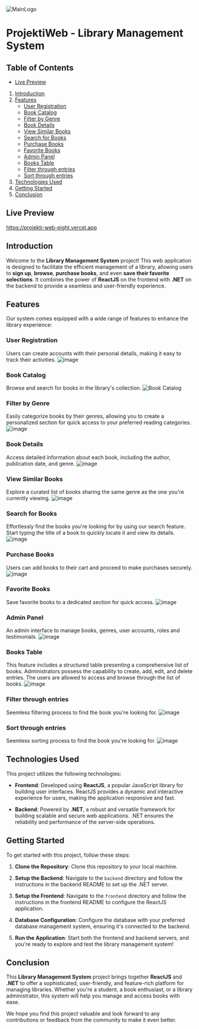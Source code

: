 ![MainLogo](https://github.com/DonatHalimi/ProjektiWeb/assets/118883706/26caf0e4-ca1e-4178-846a-b2c1d8db919f)
# ProjektiWeb - Library Management System

## Table of Contents
- [Live Preview](#live-preview)
1. [Introduction](#introduction)
2. [Features](#features)
    - [User Registration](#user-registration)
    - [Book Catalog](#book-catalog)
    - [Filter by Genre](#filter-by-genre)
    - [Book Details](#book-details)
    - [View Similar Books](#view-similar-books)
    - [Search for Books](#search-for-books)
    - [Purchase Books](#purchase-books)
    - [Favorite Books](#favorite-books)
    - [Admin Panel](#admin-panel)
    - [Books Table](#books-table)
    - [Filter through entries](#filter-through-entries)
    - [Sort through entries](#sort-through-entries)
3. [Technologies Used](#technologies-used)
4. [Getting Started](#getting-started)
5. [Conclusion](#conclusion)

## Live Preview
https://projekti-web-eight.vercel.app

## Introduction
Welcome to the **Library Management System** project! This web application is designed to facilitate the efficient management of a library, allowing users to **sign up**, **browse**, **purchase books**, and even **save their favorite selections**. It combines the power of **ReactJS** on the frontend with **.NET** on the backend to provide a seamless and user-friendly experience.

## Features
Our system comes equipped with a wide range of features to enhance the library experience:

### User Registration
Users can create accounts with their personal details, making it easy to track their activities.
![image](https://github.com/DonatHalimi/ProjektiWeb/assets/118883706/73cde1a3-79f4-4806-a535-710bfc40a976)

### Book Catalog
Browse and search for books in the library's collection.
![Book Catalog](https://github.com/DonatHalimi/ProjektiWeb/assets/118883706/45fd4591-d981-41c3-b861-b59ffe326878)

### Filter by Genre
Easily categorize books by their genres, allowing you to create a personalized section for quick access to your preferred reading categories.
    ![image](https://github.com/DonatHalimi/ProjektiWeb/assets/118883706/ffba467a-4f18-4544-8baf-283dc81d273b)

### Book Details
Access detailed information about each book, including the author, publication date, and genre.
![image](https://github.com/DonatHalimi/ProjektiWeb/assets/118883706/94208262-ba1d-476b-ab92-38cef21ab54c)

### View Similar Books
Explore a curated list of books sharing the same genre as the one you're currently viewing.
![image](https://github.com/DonatHalimi/ProjektiWeb/assets/118883706/4d6f4f1c-3396-4275-8da8-6c53661b8488)

### Search for Books
Effortlessly find the books you're looking for by using our search feature. Start typing the title of a book to quickly locate it and view its details.
![image](https://github.com/DonatHalimi/ProjektiWeb/assets/118883706/defed415-e0f4-4e47-b59e-c8c7579692a2)

### Purchase Books 
Users can add books to their cart and proceed to make purchases securely.
![image](https://github.com/DonatHalimi/ProjektiWeb/assets/118883706/f3f483ab-fbd7-4b4a-ae98-6a5bb1bfb391)

### Favorite Books
Save favorite books to a dedicated section for quick access.
![image](https://github.com/DonatHalimi/ProjektiWeb/assets/118883706/b51ccbb0-df1a-400a-8a85-15c21249990b)

### Admin Panel
An admin interface to manage books, genres, user accounts, roles and testimonials.
![image](https://github.com/DonatHalimi/ProjektiWeb/assets/118883706/332146a9-cd98-4983-a5c4-6376bc195e22)

### Books Table
This feature includes a structured table presenting a comprehensive list of books. Administrators possess the capability to create, add, edit, and delete entries. The users are allowed to access and browse through the list of books.
![image](https://github.com/DonatHalimi/ProjektiWeb/assets/118883706/98d7c45b-d510-4648-b1e1-c6b6c7e89b4a)

### Filter through entries
Seemless filtering process to find the book you're looking for.
![image](https://github.com/DonatHalimi/ProjektiWeb/assets/118883706/c271e2d4-177c-4db6-870e-1a95346fa11f)

### Sort through entries
Seemless sorting process to find the book you're looking for.
![image](https://github.com/DonatHalimi/ProjektiWeb/assets/118883706/cf21fd3b-31b0-4811-a031-77ff7a938fa0)


## Technologies Used
This project utilizes the following technologies:

- **Frontend**: Developed using **ReactJS**, a popular JavaScript library for building user interfaces. ReactJS provides a dynamic and interactive experience for users, making the application responsive and fast.

- **Backend**: Powered by **.NET**, a robust and versatile framework for building scalable and secure web applications. .NET ensures the reliability and performance of the server-side operations.

## Getting Started
To get started with this project, follow these steps:

1. **Clone the Repository**: Clone this repository to your local machine.

2. **Setup the Backend**: Navigate to the `backend` directory and follow the instructions in the backend README to set up the .NET server.

3. **Setup the Frontend**: Navigate to the `frontend` directory and follow the instructions in the frontend README to configure the ReactJS application.

4. **Database Configuration**: Configure the database with your preferred database management system, ensuring it's connected to the backend.

5. **Run the Application**: Start both the frontend and backend servers, and you're ready to explore and test the library management system!

## Conclusion
This **Library Management System** project brings together **ReactJS** and **.NET** to offer a sophisticated, user-friendly, and feature-rich platform for managing libraries. Whether you're a student, a book enthusiast, or a library administrator, this system will help you manage and access books with ease.

We hope you find this project valuable and look forward to any contributions or feedback from the community to make it even better.
